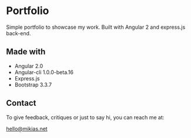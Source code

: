 # Portfolio

Simple portfolio to showcase my work. Built with Angular 2 and express.js back-end.

## Made with

* Angular 2.0
* Angular-cli 1.0.0-beta.16
* Express.js
* Bootstrap 3.3.7


## Contact

To give feedback, critiques or just to say hi, you can reach me at:

hello@mikias.net
